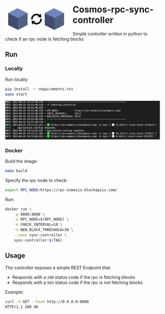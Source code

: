 <h1>
    <img src="assets/img/blocks.png" align="left" width="200" style="margin-right: 20px"/>
    Cosmos-rpc-sync-controller
</h1> 

Simple controller written in python to check if an rpc node is fetching blocks

## Run 

### Locally

Run locally:

```bash
pip install -r requirements.txt
make start
```

![usage](assets/img/terminal.png)

### Docker 

Build the image:

```bash
make build
```

Specify the rpc node to check:

```bash
export RPC_NODE=https://rpc-osmosis.blockapsis.com/
```

Run:

```bash
docker run \
    -p 8080:8080 \
    -e RPC_NODE=$(RPC_NODE) \
    -e CHECK_INTERVAL=10 \
    -e NEW_BLOCK_THRESHOLD=30 \
    --name sync-controller \
    sync-controller:$(TAG) 
```

## Usage

The controller exposes a simple REST Endpoint that:

- Responds with a `200` status code if the rpc is fetching blocks
- Responds with a `503` status code if the rpc is not fetching blocks

Example:

```bash
curl -X GET --head http://0.0.0.0:8080 
HTTP/1.1 200 OK
```